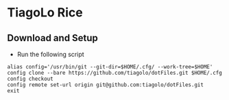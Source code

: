 # TiagoLo Rice

## Download and Setup

 * Run the following script
  ```shell
alias config='/usr/bin/git --git-dir=$HOME/.cfg/ --work-tree=$HOME'
config clone --bare https://github.com/tiagolo/dotFiles.git $HOME/.cfg
config checkout
config remote set-url origin git@github.com:tiagolo/dotFiles.git
exit
```

